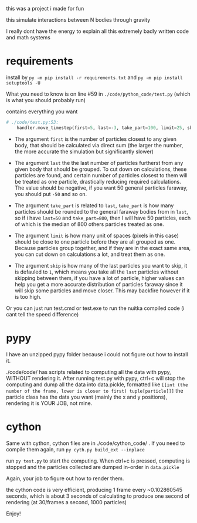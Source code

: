 this was a project i made for fun

this simulate interactions between N bodies through gravity

I really dont have the energy to explain all this extremely badly written code and math systems
# requirements
install by `py -m pip install -r requirements.txt` and `py -m pip install setuptools -U`

What you need to know is on line #59 in `./code/python_code/test.py` (which is what you should probably run)

contains everything you want

```py
# ./code/test.py:53:
    handler.move_timestep(first=5, last=-3, take_part=100, limit=25, skip=10, direction_func=np.median)
```

* The argument `first` is the number of particles closest to any given body, that should be calculated via direct sum (the larger the number, the more accurate the simulation but significantly slower)

* The argument `last` the the last number of particles furtherst from any given body that should be grouped. To cut down on calculations, these particles are found, and certain number of particles closest to them will be treated as one particle, drastically reducing required calculations. The value should be negative, if you want 50 general particles faraway, you should put `-50` and so on.

* The argument `take_part` is related to `last`, `take_part` is how many particles should be rounded to the general faraway bodies from in `last`, so if i have `last=50` and `take_part=800`, then I will have 50 particles, each of which is the median of 800 others particles treated as one.

* The argument `limit` is how many unit of spaces (pixels in this case) should be close to one particle before they are all grouped as one. Because particles group together, and if they are in the exact same area, you can cut down on calculations a lot, and treat them as one.

* The argument `skip` is how many of the last particles you want to skip, it is defauled to `1`, which means you take all the `last` particles without skipping between them, if you have a lot of particle, higher values can help you get a more accurate distribution of particles faraway since it will skip some particles and move closer. This may backfire however if it is too high.

Or you can just run test.cmd or test.exe to run the nuitka compiled code (i cant tell the speed difference)
# pypy

I have an unzipped pypy folder because i could not figure out how to install it.

./code/code/ has scripts related to computing all the data with pypy, WITHOUT rendering it. After running test.py with pypy, ctrl+c will stop the computing and dump all the data into data.pickle, formatted like `[[int (the number of the frame, lower is closer to first) tuple[particle]]]` the particle class has the data you want (mainly the x and y positions), rendering it is YOUR JOB, not mine.

# cython

Same with cython, cython files are in ./code/cython_code/ . If you need to compile them again, run `py cyth.py build_ext --inplace` 

run `py test.py` to start the computing. When ctrl+c is pressed, computing is stopped and the particles collected are dumped in-order in `data.pickle`

Again, your job to figure out how to render them.

the cython code is very efficient, producing 1 frame every ~0.102860545 seconds, which is about 3 seconds of calculating to produce one second of rendering (at 30/frames a second, 1000 particles)

Enjoy!